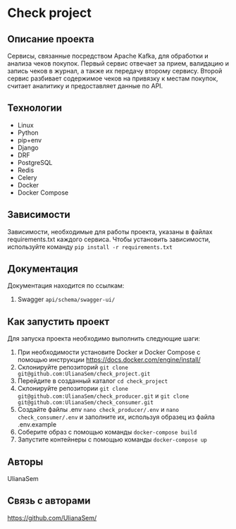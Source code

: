# Check project

## Описание проекта

Сервисы, связанные посредством Apache Kafka, для обработки и анализа чеков покупок. Первый сервис отвечает за прием, валидацию и запись чеков в журнал, а также их передачу второму сервису. Второй сервис разбивает содержимое чеков на привязку к местам покупок, считает аналитику и предоставляет данные по API.

## Технологии

- Linux
- Python
- pip+env
- Django
- DRF
- PostgreSQL
- Redis
- Celery
- Docker
- Docker Compose

## Зависимости

Зависимости, необходимые для работы проекта, указаны в файлах requirements.txt каждого сервиса.
Чтобы установить зависимости, используйте команду `pip install -r requirements.txt`

## Документация

Документация находится по ссылкам:
1. Swagger `api/schema/swagger-ui/`

## Как запустить проект

Для запуска проекта необходимо выполнить следующие шаги:
1. При необходимости установите Docker и Docker Compose с помощью инструкции https://docs.docker.com/engine/install/
2. Cклонируйте репозиторий `git clone git@github.com:UlianaSem/check_project.git`
3. Перейдите в созданный каталог `cd check_project`
4. Склонируйте репозитории `git clone git@github.com:UlianaSem/check_producer.git` и `git clone git@github.com:UlianaSem/check_consumer.git`
5. Создайте файлы .env `nano check_producer/.env` и `nano check_consumer/.env` и заполните их, используя образец из файла .env.example 
6. Соберите образ с помощью команды `docker-compose build`
7. Запустите контейнеры с помощью команды `docker-compose up`

## Авторы

UlianaSem

## Связь с авторами

https://github.com/UlianaSem/
